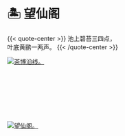 # 🏝️ 望仙阁


{{< quote-center >}}
池上碧苔三四点，<br>
叶底黄鹂一两声。
{{< /quote-center >}}

<div class="group-picture">
  <div class="group-picture-cover">
    <a class="lightgallery" href="https://pic.imgdb.cn/item/654e1da1c458853aef4ae3ca.jpg" title="茶博沿线。" data-thumbnail="https://pic.imgdb.cn/item/654e1da1c458853aef4ae3ca.jpg">
    <img loading="lazy" src="https://pic.imgdb.cn/item/654e1da1c458853aef4ae3ca.jpg" sizes="auto" alt="茶博沿线。"></a>
  </div>
  <div class="group-picture-cover">
    <a class="lightgallery" href="https://pic.imgdb.cn/item/654e1da1c458853aef4ae30a.jpg" title="望仙阁。" data-thumbnail="https://pic.imgdb.cn/item/654e1da1c458853aef4ae30a.jpg">
    <img loading="lazy" src="https://pic.imgdb.cn/item/654e1da1c458853aef4ae30a.jpg" sizes="auto" alt="望仙阁。"></a>
  </div>
</div>


